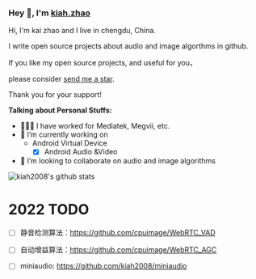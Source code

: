 ### Hey 👋, I'm [kiah.zhao](https://github.com/kiah2008/multimedia)

Hi, I'm kai zhao and I live in chengdu, China.

I write open source projects about audio and image algorthms in github. 

If you like my open source projects, and useful for you，

please consider [send me a star]().

Thank you for your support!

**Talking about Personal Stuffs:**

- 👨🏽‍💻 I have worked for Mediatek, Megvii, etc.
- 🌱 I’m currently working on  
    * Android Virtual Device  
         - [x] Android Audio &Video
- 👯 I’m looking to collaborate on audio and image algorithms

![kiah2008's github stats](https://github-readme-stats.vercel.app/api?username=kiah2008&show_icons=true&hide_border=true)

<!--
**kiah2008/kiah2008** is a ✨ _special_ ✨ repository because its `README.md` (this file) appears on your GitHub profile.
Here are some ideas to get you started:

- 🔭 I’m currently working on ...
- 🌱 I’m currently learning ...
- 👯 I’m looking to collaborate on ...
- 🤔 I’m looking for help with ...
- 💬 Ask me about ...
- 📫 How to reach me: ...
- 😄 Pronouns: ...
- ⚡ Fun fact: ...
-->

# 2022 TODO
- [ ] 静音检测算法：https://github.com/cpuimage/WebRTC_VAD
- [ ] 自动增益算法：https://github.com/cpuimage/WebRTC_AGC
- [ ] miniaudio:  https://github.com/kiah2008/miniaudio


